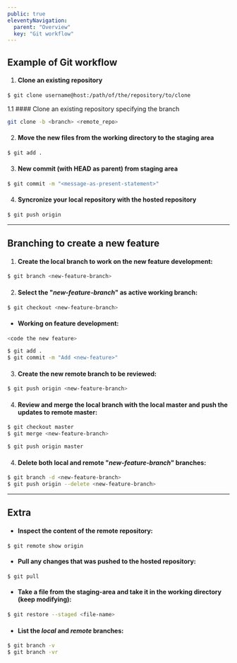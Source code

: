 ```yaml
---
public: true
eleventyNavigation:
  parent: "Overview"
  key: "Git workflow"
---
```


## Example of Git workflow

1. #### Clone an existing repository

```bash
$ git clone username@host:/path/of/the/repository/to/clone
```
1.1 #### Clone an existing repository specifying the branch
```bash
git clone -b <branch> <remote_repo>
```
2. #### Move the new files from the working directory to the staging area

```bash
$ git add .
```

3. #### New commit (with HEAD as parent) from staging area

```bash
$ git commit -m "<message-as-present-statement>"
```

4. #### Syncronize your local repository with the hosted repository

```bash
$ git push origin
```

---

## Branching to create a new feature

1. #### Create the **local branch** to work on the new feature development:

```bash
$ git branch <new-feature-branch>
```

2. #### Select the "_new-feature-branch_" as active working branch:

```bash
$ git checkout <new-feature-branch>
```

- #### Working on feature development:

```bash
<code the new feature>

$ git add .
$ git commit -m "Add <new-feature>"
```

3. #### Create the new **remote branch** to be reviewed:

```bash
$ git push origin <new-feature-branch>
```

4. #### Review and merge the local branch with the local master and push the updates to remote master:

```bash
$ git checkout master
$ git merge <new-feature-branch>

$ git push origin master

```

4. #### Delete both local and remote "_new-feature-branch_" branches:

```bash
$ git branch -d <new-feature-branch>
$ git push origin --delete <new-feature-branch>
```

---

## Extra

- #### Inspect the content of the remote repository:

```
$ git remote show origin
```

- #### Pull any changes that was pushed to the hosted repository:

```
$ git pull
```

- #### Take a file from the staging-area and take it in the working directory (keep modifying):

```bash
$ git restore --staged <file-name>
```

- #### List the _local_ and _remote_ branches:

```bash
$ git branch -v
$ git branch -vr
```
